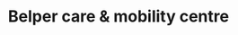 ---
title: "Belper care & mobility centre"
url: /belper/belper-care-and-mobility-centre/
shop: shop
---